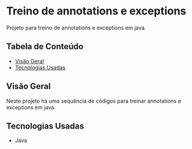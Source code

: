 # Treino de annotations e exceptions

Projeto para treino de annotations e exceptions em java.

## Tabela de Conteúdo

- [Visão Geral](#vis%C3%A3o-geral)
- [Tecnologias Usadas](#tecnologias-usadas)

## Visão Geral

Neste projeto há uma sequência de códigos para treinar annotations e exceptions em java.

## Tecnologias Usadas

- Java
